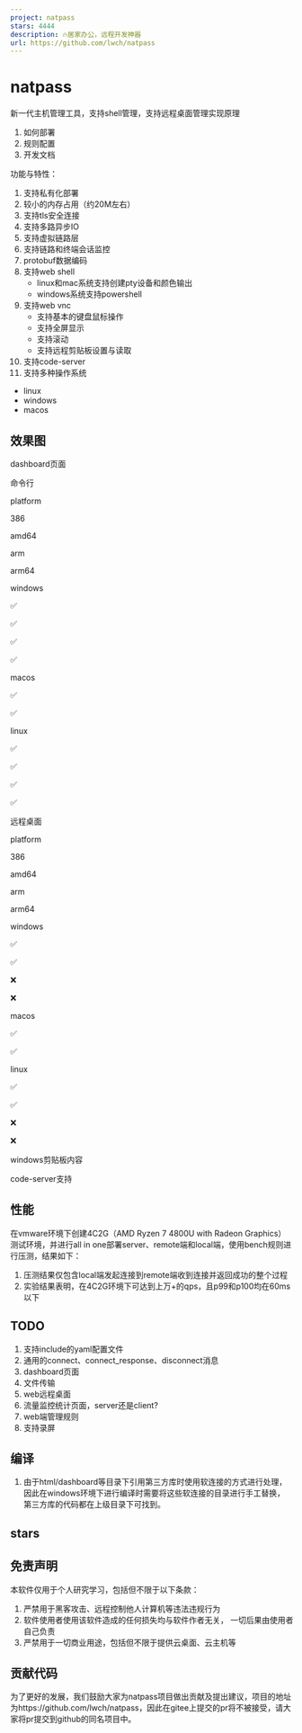 ```yaml
---
project: natpass
stars: 4444
description: 🔥居家办公，远程开发神器
url: https://github.com/lwch/natpass
---
```


natpass
=======

新一代主机管理工具，支持shell管理，支持远程桌面管理实现原理

1.  如何部署
2.  规则配置
3.  开发文档

功能与特性：

1.  支持私有化部署
2.  较小的内存占用（约20M左右）
3.  支持tls安全连接
4.  支持多路异步IO
5.  支持虚拟链路层
6.  支持链路和终端会话监控
7.  protobuf数据编码
8.  支持web shell
    -   linux和mac系统支持创建pty设备和颜色输出
    -   windows系统支持powershell
9.  支持web vnc
    -   支持基本的键盘鼠标操作
    -   支持全屏显示
    -   支持滚动
    -   支持远程剪贴板设置与读取
10.  支持code-server
11.  支持多种操作系统

-   linux
-   windows
-   macos

效果图
---

dashboard页面

命令行

platform

386

amd64

arm

arm64

windows

✅

✅

✅

✅

macos

✅

✅

linux

✅

✅

✅

✅

远程桌面

platform

386

amd64

arm

arm64

windows

✅

✅

❌

❌

macos

✅

✅

linux

✅

✅

❌

❌

windows剪贴板内容

code-server支持

性能
--

在vmware环境下创建4C2G（AMD Ryzen 7 4800U with Radeon Graphics）测试环境，并进行all in one部署server、remote端和local端，使用bench规则进行压测，结果如下：

1.  压测结果仅包含local端发起连接到remote端收到连接并返回成功的整个过程
2.  实验结果表明，在4C2G环境下可达到上万+的qps，且p99和p100均在60ms以下

TODO
----

1.  支持include的yaml配置文件
2.  通用的connect、connect\_response、disconnect消息
3.  dashboard页面
4.  文件传输
5.  web远程桌面
6.  流量监控统计页面，server还是client?
7.  web端管理规则
8.  支持录屏

编译
--

1.  由于html/dashboard等目录下引用第三方库时使用软连接的方式进行处理， 因此在windows环境下进行编译时需要将这些软连接的目录进行手工替换， 第三方库的代码都在上级目录下可找到。

stars
-----

免责声明
----

本软件仅用于个人研究学习，包括但不限于以下条款：

1.  严禁用于黑客攻击、远程控制他人计算机等违法违规行为
2.  软件使用者使用该软件造成的任何损失均与软件作者无关， 一切后果由使用者自己负责
3.  严禁用于一切商业用途，包括但不限于提供云桌面、云主机等

贡献代码
----

为了更好的发展，我们鼓励大家为natpass项目做出贡献及提出建议，项目的地址为https://github.com/lwch/natpass，因此在gitee上提交的pr将不被接受，请大家将pr提交到github的同名项目中。
